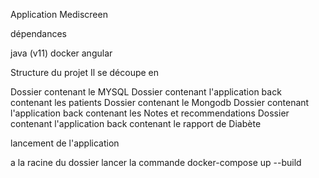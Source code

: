 Application Mediscreen

dépendances

java (v11) docker angular

Structure du projet Il se découpe en

Dossier contenant le MYSQL Dossier contenant l'application back contenant les patients Dossier contenant le Mongodb Dossier contenant l'application back contenant les Notes et recommendations Dossier contenant l'application back contenant le rapport de Diabète

lancement de l'application

a la racine du dossier lancer la commande docker-compose up --build